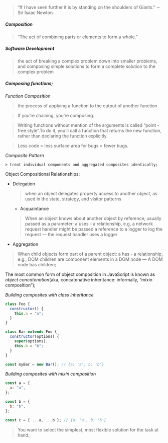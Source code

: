 > “If I have seen further it is by standing on the shoulders of Giants.” ∼ Sir Isaac Newton

##### Composition

> “The act of combining parts or elements to form a whole.”

##### Software Development

> the act of breaking a complex problem down into smaller problems, and composing simple solutions to form a complete solution to the complex problem

##### Composing functions;

_Function Composition_

> the process of applying a function to the output of another function

> If you’re chaining, you’re composing.

> Writing functions without mention of the arguments is called “point - free style”.To do it, you’ll call a function that returns the new function, rather than declaring the function explicitly.

> Less code = less surface area for bugs = fewer bugs.

_Composite Pattern_

    > treat individual components and aggregated composites identically;

Object Compositional Relationships:

- Delegation

  > when an object delegates property access to another object, as used in the state, strategy, and visitor patterns

  - Acquaintance

  > When an object knows about another object by reference, usually passed as a parameter: a uses - a relationship, e.g, a network request handler might be passed a reference to a logger to log the request — the request handler uses a logger

- Aggregation

> When child objects form part of a parent object: a has - a relationship, e.g., DOM children are component elements in a DOM node — A DOM node has children;

The most common form of object composition in JavaScript is known as _object concatenation_(aka, concatenative inheritance: informally, “mixin composition”);

_Building composites with class inheritance_

```js
class Foo {
  constructor() {
    this.a = "a";
  }
}

class Bar extends Foo {
  constructor(options) {
    super(options);
    this.b = "b";
  }
}

const myBar = new Bar(); // {a: 'a', b: 'b'}
```

_Building composites with mixin composition_

```js
const a = {
  a: "a",
};

const b = {
  b: "b",
};

const c = { ...a, ...b }; // {a: 'a', b: 'b'}
```

> You want to select the simplest, most flexible solution for the task at hand.;
